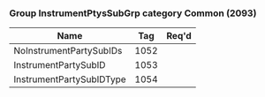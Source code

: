 ### Group InstrumentPtysSubGrp category Common (2093)

| Name                     | Tag  | Req'd |
|--------------------------|------|----------|
| NoInstrumentPartySubIDs  | 1052 |       |
| InstrumentPartySubID     | 1053 |       |
| InstrumentPartySubIDType | 1054 |       |

